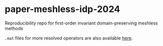 # paper-meshless-idp-2024
Reproducibility repo for first-order invariant domain-preserving meshless methods

`.mat` files for more resolved operators are also available [here](https://drive.google.com/drive/folders/10aj7Ek_eW2ce-M97Pt8a47SvBFAV6pRl?usp=drive_link).